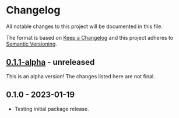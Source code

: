 # Changelog

All notable changes to this project will be documented in this file.

The format is based on [Keep a Changelog](https://keepachangelog.com/en/1.0.0/)
and this project adheres to [Semantic Versioning](https://semver.org/spec/v2.0.0.html).

## [0.1.1-alpha] - unreleased

This is an alpha version! The changes listed here are not final.

## 0.1.0 - 2023-01-19

- Testing initial package release.

[0.1.1-alpha]: https://github.com/Automattic/jetpack-mu-wpcom/compare/v0.1.0...v0.1.1-alpha
